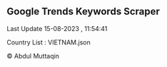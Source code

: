 

## Google Trends Keywords Scraper 
 
Last Update 15-08-2023 , 11:54:41

Country List :
VIETNAM.json



© Abdul Muttaqin 
